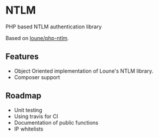 # NTLM
PHP based NTLM authentication library

Based on [loune/php-ntlm](https://github.com/loune/php-ntlm).

## Features
- Object Oriented implementation of Loune's NTLM library.
- Composer support

## Roadmap
- Unit testing
- Using travis for CI
- Documentation of public functions
- IP whitelists
